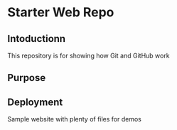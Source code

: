 # Starter Web Repo

## Intoductionn

This repository is for showing how Git and GitHub work

## Purpose

## Deployment

Sample website with plenty of files for demos